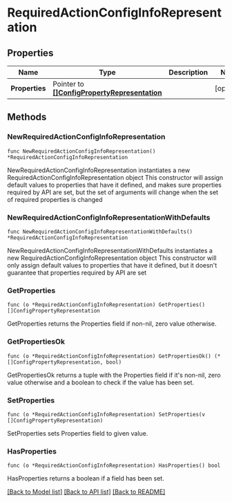 # RequiredActionConfigInfoRepresentation

## Properties

Name | Type | Description | Notes
------------ | ------------- | ------------- | -------------
**Properties** | Pointer to [**[]ConfigPropertyRepresentation**](ConfigPropertyRepresentation.md) |  | [optional] 

## Methods

### NewRequiredActionConfigInfoRepresentation

`func NewRequiredActionConfigInfoRepresentation() *RequiredActionConfigInfoRepresentation`

NewRequiredActionConfigInfoRepresentation instantiates a new RequiredActionConfigInfoRepresentation object
This constructor will assign default values to properties that have it defined,
and makes sure properties required by API are set, but the set of arguments
will change when the set of required properties is changed

### NewRequiredActionConfigInfoRepresentationWithDefaults

`func NewRequiredActionConfigInfoRepresentationWithDefaults() *RequiredActionConfigInfoRepresentation`

NewRequiredActionConfigInfoRepresentationWithDefaults instantiates a new RequiredActionConfigInfoRepresentation object
This constructor will only assign default values to properties that have it defined,
but it doesn't guarantee that properties required by API are set

### GetProperties

`func (o *RequiredActionConfigInfoRepresentation) GetProperties() []ConfigPropertyRepresentation`

GetProperties returns the Properties field if non-nil, zero value otherwise.

### GetPropertiesOk

`func (o *RequiredActionConfigInfoRepresentation) GetPropertiesOk() (*[]ConfigPropertyRepresentation, bool)`

GetPropertiesOk returns a tuple with the Properties field if it's non-nil, zero value otherwise
and a boolean to check if the value has been set.

### SetProperties

`func (o *RequiredActionConfigInfoRepresentation) SetProperties(v []ConfigPropertyRepresentation)`

SetProperties sets Properties field to given value.

### HasProperties

`func (o *RequiredActionConfigInfoRepresentation) HasProperties() bool`

HasProperties returns a boolean if a field has been set.


[[Back to Model list]](../README.md#documentation-for-models) [[Back to API list]](../README.md#documentation-for-api-endpoints) [[Back to README]](../README.md)


